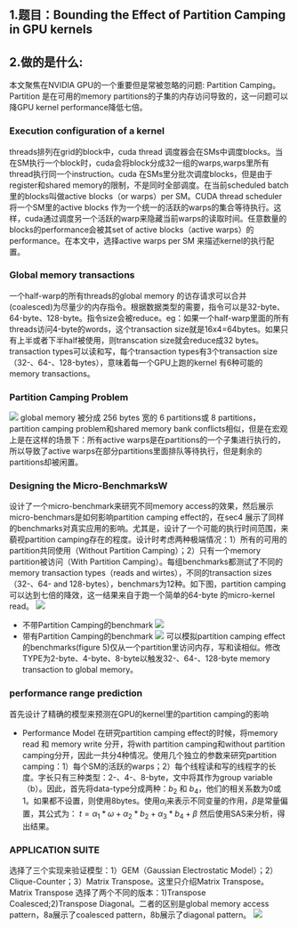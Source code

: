## 1.题目：Bounding the Effect of Partition Camping in GPU kernels

## 2.做的是什么:
本文聚焦在NVIDIA GPU的一个重要但是常被忽略的问题: Partition Camping。Partition 是在可用的memory partitions的子集的内存访问导致的，这一问题可以降GPU kernel performance降低七倍。
### Execution configuration of a kernel
threads排列在grid的block中，cuda thread 调度器会在SMs中调度blocks。当在SM执行一个block时，cuda会将block分成32一组的warps,warps里所有thread执行同一个instruction。cuda 在SMs里分批次调度blocks，但是由于register和shared memory的限制，不是同时全部调度。在当前scheduled batch里的blocks叫做active blocks（or warps）per SM。CUDA thread scheduler 将一个SM里的active blocks 作为一个统一的活跃的warps的集合等待执行。这样，cuda通过调度另一个活跃的warp来隐藏当前warps的读取时间。任意数量的blocks的performance会被其set of active blocks（active warps）的performance。在本文中，选择active warps per SM 来描述kernel的执行配置。
### Global memory transactions
一个half-warp的所有threads的global memory 的访存请求可以合并(coalesced)为尽量少的内存指令。根据数据类型的需要，指令可以是32-byte、64-byte、128-byte。指令size会被reduce。eg：如果一个half-warp里面的所有threads访问4-byte的words，这个transaction size就是16x4=64bytes。如果只有上半或者下半half被使用，则transcation size就会reduce成32 bytes。transaction types可以读和写，每个transaction types有3个transaction size（32-、64-、128-bytes），意味着每一个GPU上跑的kernel 有6种可能的memory transactions。
### Partition Camping Problem
![](https://raw.githubusercontent.com/liuxubit/picgo/partition_camping/1.png)
global memory 被分成 256 bytes 宽的 6 partitions或 8 partitions，partition camping problem和shared memory bank conflicts相似，但是在宏观上是在这样的场景下：所有active warps是在partitions的一个子集进行执行的，所以导致了active warps在部分partitions里面排队等待执行，但是剩余的partitions却被闲置。
### Designing the Micro-BenchmarksW
设计了一个micro-benchmark来研究不同memory access的效果，然后展示micro-benchmars是如何影响partition camping effect的，在sec4 展示了同样的benchmarks对真实应用的影响。尤其是，设计了一个可能的执行时间范围，来藐视partition camping存在的程度。设计时考虑两种极端情况：1）所有的可用的partition共同使用（Without Partition Camping）；2）只有一个memory partition被访问（With Partition Camping）。每组benchmarks都测试了不同的memory transaction types（reads and wirtes），不同的transaction sizes（32-、64- and 128-bytes），benchmars为12种。如下图，partition camping可以达到七倍的降效，这一结果来自于跑一个简单的64-byte 的micro-kernel read。
![](https://raw.githubusercontent.com/liuxubit/picgo/partition_camping/2.png)
- 不带Partition Camping的benchmark
![](https://raw.githubusercontent.com/liuxubit/picgo/partition_camping/3.png)
- 带有Partition Camping的benchmark
![](https://raw.githubusercontent.com/liuxubit/picgo/partition_camping/4.png)
可以模拟partition camping effect的benchmarks(figure 5)仅从一个partition里访问内存，写和读相似。修改TYPE为2-byte、4-byte、8-byte以触发32-、64-、128-byte memory transaction to global memory。
### performance range prediction
首先设计了精确的模型来预测在GPU的kernel里的partition camping的影响
- Performance Model
在研究partition camping effect的时候，将memory read 和 memory write 分开，将with partition camping和without partition camping分开，因此一共分4种情况。使用几个独立的参数来研究partition camping：1）每个SM的活跃的warps；2）每个线程读和写的线程字的长度。字长只有三种类型：2-、4-、8-byte，文中将其作为group variable（b）。因此，首先将data-type分成两种：$b_2$ 和 $b_4$，他们的相关系数为0或1。如果都不设置，则使用8bytes。使用$\alpha_i$来表示不同变量的作用，$\beta$是常量偏置，其公式为：
$t = \alpha_1 * \omega + \alpha_2 * b_2  + \alpha_3 * b_4 + \beta$
然后使用SAS来分析，得出结果。
### APPLICATION SUITE
选择了三个实现来验证模型：1）GEM（Gaussian Electrostatic Model）；2）Clique-Counter；3）Matrix Transpose。这里只介绍Matrix Transpose。
Matrix Transpose 选择了两个不同的版本：1)Transpose Coalesced;2)Transpose Diagonal。二者的区别是global memory access pattern，8a展示了coalesced pattern，8b展示了diagonal pattern。
![](https://raw.githubusercontent.com/liuxubit/picgo/partition_camping/5.png)


